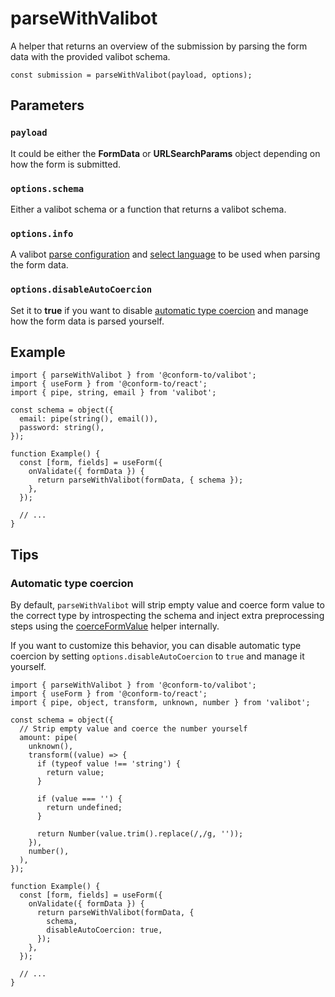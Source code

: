 # parseWithValibot

A helper that returns an overview of the submission by parsing the form data with the provided valibot schema.

```tsx
const submission = parseWithValibot(payload, options);
```

## Parameters

### `payload`

It could be either the **FormData** or **URLSearchParams** object depending on how the form is submitted.

### `options.schema`

Either a valibot schema or a function that returns a valibot schema.

### `options.info`

A valibot [parse configuration](<https://github.com/fabian-hiller/valibot/blob/main/website/src/routes/guides/(main-concepts)/parse-data/index.mdx#configuration>) and [select language](<https://github.com/fabian-hiller/valibot/blob/main/website/src/routes/guides/(advanced)/internationalization/index.mdx#select-language>) to be used when parsing the form data.

### `options.disableAutoCoercion`

Set it to **true** if you want to disable [automatic type coercion](#automatic-type-coercion) and manage how the form data is parsed yourself.

## Example

```tsx
import { parseWithValibot } from '@conform-to/valibot';
import { useForm } from '@conform-to/react';
import { pipe, string, email } from 'valibot';

const schema = object({
  email: pipe(string(), email()),
  password: string(),
});

function Example() {
  const [form, fields] = useForm({
    onValidate({ formData }) {
      return parseWithValibot(formData, { schema });
    },
  });

  // ...
}
```

## Tips

### Automatic type coercion

By default, `parseWithValibot` will strip empty value and coerce form value to the correct type by introspecting the schema and inject extra preprocessing steps using the [coerceFormValue](./coerceFormValue) helper internally.

If you want to customize this behavior, you can disable automatic type coercion by setting `options.disableAutoCoercion` to `true` and manage it yourself.

```tsx
import { parseWithValibot } from '@conform-to/valibot';
import { useForm } from '@conform-to/react';
import { pipe, object, transform, unknown, number } from 'valibot';

const schema = object({
  // Strip empty value and coerce the number yourself
  amount: pipe(
    unknown(),
    transform((value) => {
      if (typeof value !== 'string') {
        return value;
      }

      if (value === '') {
        return undefined;
      }

      return Number(value.trim().replace(/,/g, ''));
    }),
    number(),
  ),
});

function Example() {
  const [form, fields] = useForm({
    onValidate({ formData }) {
      return parseWithValibot(formData, {
        schema,
        disableAutoCoercion: true,
      });
    },
  });

  // ...
}
```
